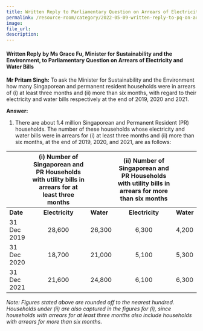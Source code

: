```yaml
---  
title: Written Reply to Parliamentary Question on Arrears of Electricity and Water Bills by Ms Grace Fu, Minister for Sustainability and the Environment  
permalink: /resource-room/category/2022-05-09-written-reply-to-pq-on-arrears-of-electricity-and-water-bills/  
image:  
file_url:  
description:  
---  
```


#### Written Reply by Ms Grace Fu, Minister for Sustainability and the Environment, to Parliamentary Question on Arrears of Electricity and Water Bills

**Mr Pritam Singh:** To ask the Minister for Sustainability and the Environment how many Singaporean and permanent resident households were in arrears of (i) at least three months and (ii) more than six months, with regard to their electricity and water bills respectively at the end of 2019, 2020 and 2021.

**Answer:**

1. There are about 1.4 million Singaporean and Permanent Resident (PR) households. The number of these households whose electricity and water bills were in arrears for (i) at least three months and (ii) more than six months, at the end of 2019, 2020, and 2021, are as follows: 

|             | **(i) Number of Singaporean and PR Households with utility bills in arrears for at least three months** |           | **(ii) Number of Singaporean and PR Households with utility bills in arrears for more than six months** |           |
|-------------|:-------------------------------------------------------------------------------------------------------:|-----------|:-------------------------------------------------------------------------------------------------------:|-----------|
|   **Date**  |                                             **Electricity**                                             | **Water** |                                             **Electricity**                                             | **Water** |
| 31 Dec 2019 |                                                  28,600                                                 |   26,300  |                                                  6,300                                                  |   4,200   |
| 31 Dec 2020 |                                                  18,700                                                 |   21,000  |                                                  5,100                                                  |   5,300   |
| 31 Dec 2021 |                                                  21,600                                                 |   24,800  |                                                  6,100                                                  |   6,300   |

*Note: Figures stated above are rounded off to the nearest hundred. Households under (ii) are also captured in the figures for (i), since households with arrears for at least three months also include households with arrears for more than six months.*
